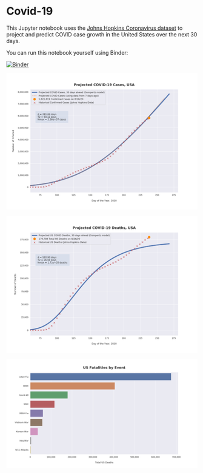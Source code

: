 # Covid-19

This Jupyter notebook uses the [Johns Hopkins Coronavirus dataset](https://github.com/CSSEGISandData/COVID-19/blob/master/README.md) to project and predict COVID case growth in the United States over the next 30 days.

You can run this notebook yourself using Binder:

[![Binder](https://mybinder.org/badge_logo.svg)](https://mybinder.org/v2/gh/bws428/covid-19/master?filepath=covid-projections.nbconvert.ipynb)

![Projected Cases plot](https://raw.githubusercontent.com/bws428/covid-19/master/charts/covid-8.26.20.png)

![Projected Deaths plot](https://raw.githubusercontent.com/bws428/covid-19/master/charts/covid-deaths-8.26.20.png)

![Casualties plot](https://raw.githubusercontent.com/bws428/covid-19/master/charts/casualties.png)

